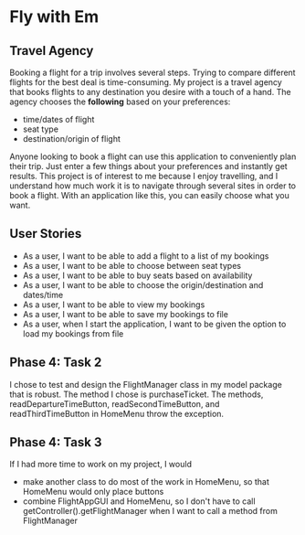 # Fly with Em

## Travel Agency

Booking a flight for a trip involves several steps. Trying 
to compare different flights for the best deal is time-consuming.
My project is a travel agency that books flights to 
any destination you desire with a touch of a hand.
The agency chooses the **following** based on your preferences: 
- time/dates of flight
- seat type
- destination/origin of flight

Anyone looking to book a flight can use this application
to conveniently plan their trip. Just enter a few things about
your preferences and instantly get results. This project is of interest to me
because I enjoy travelling, and I understand how much work it is
to navigate through several sites in order to book a flight.
With an application like this, you can easily choose what you want.

## User Stories

- As a user, I want to be able to add a flight to a list of my bookings
- As a user, I want to be able to choose between seat types
- As a user, I want to be able to buy seats based on availability
- As a user, I want to be able to choose the origin/destination and dates/time
- As a user, I want to be able to view my bookings
- As a user, I want to be able to save my bookings to file
- As a user, when I start the application, I want to be given the option to load my bookings from file

## Phase 4: Task 2
I chose to test and design the FlightManager class in my model package that is robust. 
The method I chose is purchaseTicket. The methods,
readDepartureTimeButton, readSecondTimeButton,
and readThirdTimeButton in HomeMenu 
throw the exception.

## Phase 4: Task 3
If I had more time to work on my project, I would
- make another class to do most of the work in HomeMenu, so that
HomeMenu would only place buttons
- combine FlightAppGUI and HomeMenu, so I don't have to
call getController().getFlightManager when I want
to call a method from FlightManager



